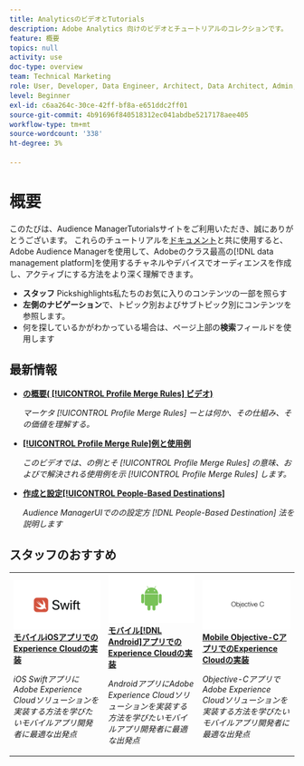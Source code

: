 ```yaml
---
title: AnalyticsのビデオとTutorials
description: Adobe Analytics 向けのビデオとチュートリアルのコレクションです。
feature: 概要
topics: null
activity: use
doc-type: overview
team: Technical Marketing
role: User, Developer, Data Engineer, Architect, Data Architect, Admin, Leader
level: Beginner
exl-id: c6aa264c-30ce-42ff-bf8a-e651ddc2ff01
source-git-commit: 4b91696f840518312ec041abdbe5217178aee405
workflow-type: tm+mt
source-wordcount: '338'
ht-degree: 3%

---
```


# 概要

このたびは、Audience ManagerTutorialsサイトをご利用いただき、誠にありがとうございます。  これらのチュートリアルを[ドキュメント](https://experienceleague.adobe.com/docs/audience-manager/user-guide/aam-home.html)と共に使用すると、Adobe Audience Managerを使用して、Adobeのクラス最高の[!DNL data management platform]を使用するチャネルやデバイスでオーディエンスを作成し、アクティブにする方法をより深く理解できます。

* **スタッフ** Pickshighlights私たちのお気に入りのコンテンツの一部を照らす
* **左側のナビゲーション**&#x200B;で、トピック別およびサブトピック別にコンテンツを参照します。
* 何を探しているかがわかっている場合は、ページ上部の&#x200B;**検索**&#x200B;フィールドを使用します

## 最新情報

* **[の概要( [!UICONTROL Profile Merge Rules] ビデオ)](build-and-manage-audiences/profile-merge/overview-of-profile-merge-rules.md)**

   *マーケタ [!UICONTROL Profile Merge Rules] ーとは何か、その仕組み、その価値を理解する。*

* **[[!UICONTROL Profile Merge Rule]例と使用例](build-and-manage-audiences/profile-merge/profile-merge-rule-examples-and-use-cases.md)**

   *このビデオでは、の例とそ [!UICONTROL Profile Merge Rules] の意味、およびで解決される使用例を示 [!UICONTROL Profile Merge Rules] します。*

* **[作成と設定[!UICONTROL People-Based Destinations]](data-activation/people-based-destinations/create-and-configure-people-based-destinations.md)**

   *Audience ManagerUIでのの設定方 [!DNL People-Based Destination] 法を説明します*

## スタッフのおすすめ

<table>
<tr>
  <td>
    <a href="https://docs.adobe.com/content/help/en/experience-cloud/implementing-in-mobile-ios-swift-apps-with-launch/index.html">
      <img alt="「モバイルiOS SwiftアプリケーションでのExperience Cloudの実装」チュートリアルのサムネール画像" src="assets/thumb_swift.png" />
    </a>
    <div>
      <a href="https://docs.adobe.com/content/help/en/experience-cloud/implementing-in-mobile-ios-swift-apps-with-launch/index.html">
    <strong>モバイルiOSアプリでのExperience Cloudの実装</strong>
    </a>
    </div>
    <p>
    <em>iOS SwiftアプリにAdobe Experience Cloudソリューションを実装する方法を学びたいモバイルアプリ開発者に最適な出発点</em>
    <p>
  </td>
  <td>
    <a href="https://docs.adobe.com/content/help/en/experience-cloud/implementing-in-mobile-android-apps-with-launch/index.html">
      <img alt="「モバイルAndroidアプリケーションでのExperience Cloudの実装」チュートリアルのサムネール画像" src="assets/thumb_android.png" />
    </a>
    <div>
      <a href="https://docs.adobe.com/content/help/en/experience-cloud/implementing-in-mobile-android-apps-with-launch/index.html">
    <strong>モバイル[!DNL Android]アプリでのExperience Cloudの実装</strong>
    </a>
    </div>
    <p>
    <em>AndroidアプリにAdobe Experience Cloudソリューションを実装する方法を学びたいモバイルアプリ開発者に最適な出発点</em>
    <p>
  </td>
  <td>
    <a href="https://docs.adobe.com/content/help/en/experience-cloud/implementing-in-mobile-ios-objective-c-apps-with-launch/index.html">
      <img alt="「モバイルObjective-CアプリケーションでのExperience Cloudの実装」チュートリアルのサムネール画像" src="assets/thumb_objective_c.png" />
    </a>
    <div>
      <a href="https://docs.adobe.com/content/help/en/experience-cloud/implementing-in-mobile-ios-objective-c-apps-with-launch/index.html">
    <strong>Mobile Objective-CアプリでのExperience Cloudの実装</strong>
    </a>
    </div>
    <p>
    <em>Objective-CアプリでAdobe Experience Cloudソリューションを実装する方法を学びたいモバイルアプリ開発者に最適な出発点</em>
    <p>
  </td>
</tr>
</table>
